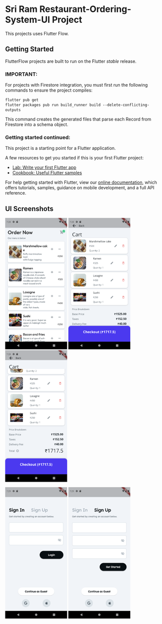 
# Sri Ram Restaurant-Ordering-System-UI Project

This projects uses Flutter Flow.

## Getting Started

FlutterFlow projects are built to run on the Flutter _stable_ release.

### IMPORTANT:

For projects with Firestore integration, you must first run the following commands to ensure the project compiles:

```
flutter pub get
flutter packages pub run build_runner build --delete-conflicting-outputs
```

This command creates the generated files that parse each Record from Firestore into a schema object.

### Getting started continued:

This project is a starting point for a Flutter application.

A few resources to get you started if this is your first Flutter project:

- [Lab: Write your first Flutter app](https://flutter.dev/docs/get-started/codelab)
- [Cookbook: Useful Flutter samples](https://flutter.dev/docs/cookbook)

For help getting started with Flutter, view our
[online documentation](https://flutter.dev/docs), which offers tutorials,
samples, guidance on mobile development, and a full API reference.

## **UI Screenshots**

<img src="https://github.com/SriRam-Macha/Restaurant-Ordering-System-UI/blob/main/assets/app_images/Screenshot_1651845489.png?raw=true" width="200" /> <img src="https://github.com/SriRam-Macha/Restaurant-Ordering-System-UI/blob/main/assets/app_images/Screenshot_1651845483.png?raw=true" width="200" /> <img src="https://github.com/SriRam-Macha/Restaurant-Ordering-System-UI/blob/main/assets/app_images/Screenshot_1651845486.png?raw=true" width="200" /> 

<img src="https://github.com/SriRam-Macha/Restaurant-Ordering-System-UI/blob/main/assets/app_images/Screenshot_1651845561.png?raw=true" width="200" /> <img src="https://github.com/SriRam-Macha/Restaurant-Ordering-System-UI/blob/main/assets/app_images/Screenshot_1651845597.png?raw=true" width="200" /> 

